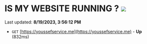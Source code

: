 # IS MY WEBSITE RUNNING ? [![](https://img.shields.io/static/v1?label=Sponsor&message=%E2%9D%A4&logo=GitHub&color=%23fe8e86)](https://github.com/sponsors/<username>)

Last updated: **8/19/2023, 3:56:12 PM**

- `GET` [https://youssefservice.me](https://youssefservice.me) - **Up** (832ms)
